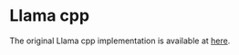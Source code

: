 # Llama cpp
The original Llama cpp implementation is available at [here](https://github.com/ggerganov/llama.cpp).  
